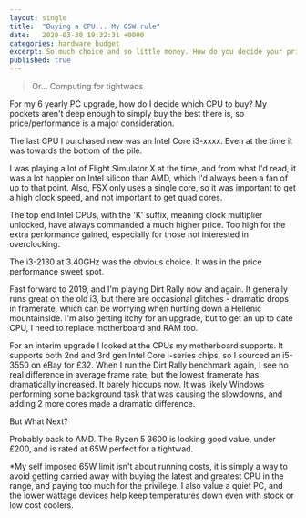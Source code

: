 ```yaml
---
layout: single
title:  "Buying a CPU... My 65W rule"
date:   2020-03-30 19:32:31 +0000
categories: hardware budget
excerpt: So much choice and so little money. How do you decide your priorities when upgrading your PC. Here is my thought process...
published: true
---
```



>Or... Computing for tightwads

For my 6 yearly PC upgrade, how do I decide which CPU to buy? My pockets aren't deep enough to simply buy the best there is, so price/performance is a major consideration.

The last CPU I purchased new was an Intel Core i3-xxxx. Even at the time it was towards the bottom of the pile. 

I was playing a lot of Flight Simulator X at the time, and from what I'd read, it was a lot happier on Intel silicon than AMD, which I'd always been a fan of up to that point. Also, FSX only uses a single core, so it was important to get a high clock speed, and not important to get quad cores.

The top end Intel CPUs, with the 'K' suffix, meaning clock multiplier unlocked, have always commanded a much higher price. Too high for the extra performance gained, especially for those not interested in overclocking.

 The i3-2130 at 3.40GHz was the obvious choice. It was in the price performance sweet spot.

Fast forward to 2019, and I'm playing Dirt Rally now and again. It generally runs great on the old i3, but there are occasional glitches - dramatic drops in framerate, which can be worrying when hurtling down a Hellenic mountainside.
I'm also getting itchy for an upgrade, but to get an up to date CPU, I need to replace motherboard and RAM too. 

For an interim upgrade I looked at the CPUs my motherboard supports. It supports both 2nd and 3rd gen Intel Core i-series chips,  so I sourced an i5-3550 on eBay for £32. When I run the Dirt Rally benchmark again, I see no real difference in average frame rate, but the lowest framerate has dramatically increased. It barely hiccups now. It was likely Windows performing some background task that was causing the slowdowns, and adding 2 more cores made a dramatic difference.

But What Next?

Probably back to AMD. The Ryzen 5 3600 is looking good value, under £200, and is rated at 65W perfect for a tightwad.

*My self imposed 65W limit isn't about running costs, it is simply a way to avoid getting carried away with buying the latest and greatest CPU in the range, and paying too much for the privilege. I also value a quiet PC, and the lower wattage devices help keep temperatures down even with stock or low cost coolers.
